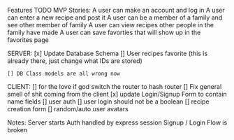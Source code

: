 Features TODO
MVP Stories:
  A user can make an account and log in
  A user can enter a new recipe and post it
  A user can be a member of a family and see other member of family
  A user can view recipes other people in the family have made
  A user can save favorties that will show up in the favorites page

  SERVER:
    [x] Update Database Schema
    [] User recipes favorite (this is already there, just change what IDs are stored)

    [] DB Class models are all wrong now

  CLIENT:
    [] for the love if god switch the router to hash router
    [] Fix general smell of shit coming from the client
    [x] update Login/Signup Form to contain name fields
    [] user auth
    [] user login should not be a boolean
    [] recipe creation form
    [] random/auto user avatars


Notes:
  Server starts
  Auth handled by express session
  Signup / Login Flow is broken

